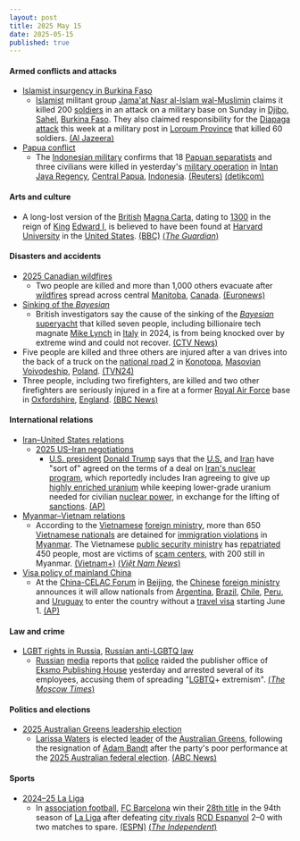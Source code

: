 ```yaml
---
layout: post
title: 2025 May 15
date: 2025-05-15
published: true
---
```



#### Armed conflicts and attacks

* [Islamist insurgency in Burkina Faso](https://en.wikipedia.org/wiki/Islamist_insurgency_in_Burkina_Faso "Islamist insurgency in Burkina Faso")
  * [Islamist](https://en.wikipedia.org/wiki/Islamism "Islamism") militant group [Jama'at Nasr al-Islam wal-Muslimin](https://en.wikipedia.org/wiki/Jama%27at_Nasr_al-Islam_wal-Muslimin "Jama'at Nasr al-Islam wal-Muslimin") claims it killed 200 [soldiers](https://en.wikipedia.org/wiki/Burkina_Faso_Armed_Forces "Burkina Faso Armed Forces") in an attack on a military base on Sunday in [Djibo](https://en.wikipedia.org/wiki/Djibo "Djibo"), [Sahel](https://en.wikipedia.org/wiki/Sahel "Sahel"), [Burkina Faso](https://en.wikipedia.org/wiki/Burkina_Faso "Burkina Faso"). They also claimed responsibility for the [Diapaga attack](https://en.wikipedia.org/wiki/2025_Diapaga_attack "2025 Diapaga attack") this week at a military post in [Loroum Province](https://en.wikipedia.org/wiki/Loroum_Province "Loroum Province") that killed 60 soldiers. [(Al Jazeera)](https://www.aljazeera.com/news/2025/5/15/al-qaeda-affiliate-claims-200-soldiers-killed-in-attack-in-burkina-faso)
* [Papua conflict](https://en.wikipedia.org/wiki/Papua_conflict "Papua conflict")
  * The [Indonesian military](https://en.wikipedia.org/wiki/Indonesian_military "Indonesian military") confirms that 18 [Papuan separatists](https://en.wikipedia.org/wiki/Free_Papuan_Movement "Free Papuan Movement") and three civilians were killed in yesterday's [military operation](https://en.wikipedia.org/wiki/Military_operation "Military operation") in [Intan Jaya Regency](https://en.wikipedia.org/wiki/Intan_Jaya_Regency "Intan Jaya Regency"), [Central Papua](https://en.wikipedia.org/wiki/Central_Papua "Central Papua"), [Indonesia](https://en.wikipedia.org/wiki/Indonesia "Indonesia"). [(Reuters)](https://www.reuters.com/world/asia-pacific/indonesia-military-says-18-separatists-killed-operation-papua-region-2025-05-15/) [(detikcom)](https://news.detik.com/berita/d-7915110/tni-tembak-mati-18-anggota-opm-di-intan-jaya-papua-tengah/)

#### Arts and culture

* A long-lost version of the [British](https://en.wikipedia.org/wiki/United_Kingdom "United Kingdom") [Magna Carta](https://en.wikipedia.org/wiki/Magna_Carta "Magna Carta"), dating to [1300](https://en.wikipedia.org/wiki/1300 "1300") in the reign of [King](https://en.wikipedia.org/wiki/King_of_England "King of England") [Edward I](https://en.wikipedia.org/wiki/Edward_I_of_England "Edward I of England"), is believed to have been found at [Harvard University](https://en.wikipedia.org/wiki/Harvard_University "Harvard University") in the [United States](https://en.wikipedia.org/wiki/United_States "United States"). [(BBC)](https://www.bbc.com/news/articles/cm23zjknre7o) [(*The Guardian*)](https://www.theguardian.com/uk-news/2025/may/15/harvards-unofficial-copy-of-magna-carta-is-actually-an-original-experts-say)

#### Disasters and accidents

* [2025 Canadian wildfires](https://en.wikipedia.org/wiki/2025_Canadian_wildfires "2025 Canadian wildfires")
  * Two people are killed and more than 1,000 others evacuate after [wildfires](https://en.wikipedia.org/wiki/Wildfire "Wildfire") spread across central [Manitoba](https://en.wikipedia.org/wiki/Manitoba "Manitoba"), [Canada](https://en.wikipedia.org/wiki/Canada "Canada"). [(Euronews)](https://www.euronews.com/2025/05/16/police-say-two-people-were-killed-in-massive-wildfire-in-central-canadian-province-of-mani)
* [Sinking of the *Bayesian*](https://en.wikipedia.org/wiki/Bayesian_%28yacht%29#Sinking "Bayesian (yacht)")
  * British investigators say the cause of the sinking of the [*Bayesian*](https://en.wikipedia.org/wiki/Bayesian_%28yacht%29 "Bayesian (yacht)") [superyacht](https://en.wikipedia.org/wiki/Superyacht "Superyacht") that killed seven people, including billionaire tech magnate [Mike Lynch](https://en.wikipedia.org/wiki/Mike_Lynch_%28businessman%29 "Mike Lynch (businessman)") in [Italy](https://en.wikipedia.org/wiki/Italy "Italy") in 2024, is from being knocked over by extreme wind and could not recover. [(CTV News)](https://www.ctvnews.ca/world/article/extreme-wind-blamed-for-sinking-of-superyacht-off-sicily-last-year-british-probe-says/)
* Five people are killed and three others are injured after a van drives into the back of a truck on the [national road 2](https://en.wikipedia.org/wiki/National_road_2_%28Poland%29 "National road 2 (Poland)") in [Konotopa](https://en.wikipedia.org/wiki/Konotopa%2C_Warsaw_West_County "Konotopa, Warsaw West County"), [Masovian Voivodeship](https://en.wikipedia.org/wiki/Masovian_Voivodeship "Masovian Voivodeship"), [Poland](https://en.wikipedia.org/wiki/Poland "Poland"). [(TVN24)](https://tvn24.pl/polska/wypadek-na-s2-pod-warszawa-miejscowosc-konotopa-nie-zyje-piec-osob-trzy-ranne-st8461084)
* Three people, including two firefighters, are killed and two other firefighters are seriously injured in a fire at a former [Royal Air Force](https://en.wikipedia.org/wiki/Royal_Air_Force "Royal Air Force") base in [Oxfordshire](https://en.wikipedia.org/wiki/Oxfordshire "Oxfordshire"), [England](https://en.wikipedia.org/wiki/England "England"). [(BBC News)](https://www.bbc.com/news/live/cx2r5mrv2n0t)

#### International relations

* [Iran–United States relations](https://en.wikipedia.org/wiki/Iran%E2%80%93United_States_relations "Iran–United States relations")
  * [2025 US–Iran negotiations](https://en.wikipedia.org/wiki/2025_US%E2%80%93Iran_negotiations "2025 US–Iran negotiations")
    * [U.S. president](https://en.wikipedia.org/wiki/U.S._president "U.S. president") [Donald Trump](https://en.wikipedia.org/wiki/Donald_Trump "Donald Trump") says that the [U.S.](https://en.wikipedia.org/wiki/United_States "United States") and [Iran](https://en.wikipedia.org/wiki/Iran "Iran") have "sort of" agreed on the terms of a deal on [Iran's nuclear program](https://en.wikipedia.org/wiki/Nuclear_program_of_Iran "Nuclear program of Iran"), which reportedly includes Iran agreeing to give up [highly enriched uranium](https://en.wikipedia.org/wiki/Highly_enriched_uranium "Highly enriched uranium") while keeping lower-grade uranium needed for civilian [nuclear power](https://en.wikipedia.org/wiki/Nuclear_power "Nuclear power"), in exchange for the lifting of [sanctions](https://en.wikipedia.org/wiki/International_sanctions_against_Iran "International sanctions against Iran"). [(AP)](https://apnews.com/article/trump-qatar-syria-aludeid-air-base-9c868799582685b3a115c6f0c243d606)
* [Myanmar–Vietnam relations](https://en.wikipedia.org/wiki/Myanmar%E2%80%93Vietnam_relations "Myanmar–Vietnam relations")
  * According to the [Vietnamese](https://en.wikipedia.org/wiki/Vietnam "Vietnam") [foreign ministry](https://en.wikipedia.org/wiki/Ministry_of_Foreign_Affairs_%28Vietnam%29 "Ministry of Foreign Affairs (Vietnam)"), more than 650 [Vietnamese nationals](https://en.wikipedia.org/wiki/Vietnamese_people "Vietnamese people") are detained for [immigration violations](https://en.wikipedia.org/wiki/Illegal_immigration "Illegal immigration") in [Myanmar](https://en.wikipedia.org/wiki/Myanmar "Myanmar"). The Vietnamese [public security ministry](https://en.wikipedia.org/wiki/Ministry_of_Public_Security_%28Vietnam%29 "Ministry of Public Security (Vietnam)") has [repatriated](https://en.wikipedia.org/wiki/Repatriate "Repatriate") 450 people, most are victims of [scam centers](https://en.wikipedia.org/wiki/Scam_center "Scam center"), with 200 still in Myanmar. [(Vietnam+)](https://en.vietnamplus.vn/over-450-vietnamese-citizens-repatriated-from-myanmar-foreign-ministry-post319315.vnp) [(*Việt Nam News*)](https://vietnamnews.vn/politics-laws/1717736/400-vietnamese-nationals-detained-in-myanmar-over-immigration-regulations.html)
* [Visa policy of mainland China](https://en.wikipedia.org/wiki/Visa_policy_of_mainland_China "Visa policy of mainland China")
  * At the [China-CELAC Forum](https://en.wikipedia.org/wiki/China-CELAC_Forum "China-CELAC Forum") in [Beijing](https://en.wikipedia.org/wiki/Beijing "Beijing"), the [Chinese](https://en.wikipedia.org/wiki/China "China") [foreign ministry](https://en.wikipedia.org/wiki/Ministry_of_Foreign_Affairs_%28China%29 "Ministry of Foreign Affairs (China)") announces it will allow nationals from [Argentina](https://en.wikipedia.org/wiki/Argentina "Argentina"), [Brazil](https://en.wikipedia.org/wiki/Brazil "Brazil"), [Chile](https://en.wikipedia.org/wiki/Chile "Chile"), [Peru](https://en.wikipedia.org/wiki/Peru "Peru"), and [Uruguay](https://en.wikipedia.org/wiki/Uruguay "Uruguay") to enter the country without a [travel visa](https://en.wikipedia.org/wiki/Travel_visa "Travel visa") starting June 1. [(AP)](https://apnews.com/article/china-latin-america-visa-free-travel-1b3baa45cbe2b866b8d42900d29949b7)

#### Law and crime

* [LGBT rights in Russia](https://en.wikipedia.org/wiki/LGBT_rights_in_Russia "LGBT rights in Russia"), [Russian anti-LGBTQ law](https://en.wikipedia.org/wiki/Russian_anti-LGBTQ_law "Russian anti-LGBTQ law")
  * [Russian](https://en.wikipedia.org/wiki/Russia "Russia") [media](https://en.wikipedia.org/wiki/Mass_media_in_Russia "Mass media in Russia") reports that [police](https://en.wikipedia.org/wiki/Police_of_Russia "Police of Russia") raided the publisher office of [Eksmo Publishing House](https://en.wikipedia.org/wiki/Eksmo "Eksmo") yesterday and arrested several of its employees, accusing them of spreading "[LGBTQ](https://en.wikipedia.org/wiki/LGBTQ "LGBTQ")+ extremism". [(*The Moscow Times*)](https://www.themoscowtimes.com/2025/05/15/police-arrest-publishing-house-staff-over-alleged-lgbtq-books-a89090)

#### Politics and elections

* [2025 Australian Greens leadership election](https://en.wikipedia.org/wiki/2025_Australian_Greens_leadership_election "2025 Australian Greens leadership election")
  * [Larissa Waters](https://en.wikipedia.org/wiki/Larissa_Waters "Larissa Waters") is elected [leader](https://en.wikipedia.org/wiki/Leaders_of_the_Australian_Greens "Leaders of the Australian Greens") of the [Australian Greens](https://en.wikipedia.org/wiki/Australian_Greens "Australian Greens"), following the resignation of [Adam Bandt](https://en.wikipedia.org/wiki/Adam_Bandt "Adam Bandt") after the party's poor performance at the [2025 Australian federal election](https://en.wikipedia.org/wiki/2025_Australian_federal_election "2025 Australian federal election"). [(ABC News)](https://www.abc.net.au/news/2025-05-15/larissa-waters-greens-leader/105296840)

#### Sports

* [2024–25 La Liga](https://en.wikipedia.org/wiki/2024%E2%80%9325_La_Liga "2024–25 La Liga")
  * In [association football](https://en.wikipedia.org/wiki/Association_football "Association football"), [FC Barcelona](https://en.wikipedia.org/wiki/FC_Barcelona "FC Barcelona") win their [28th title](https://en.wikipedia.org/wiki/List_of_Spanish_football_champions "List of Spanish football champions") in the 94th season of [La Liga](https://en.wikipedia.org/wiki/La_Liga "La Liga") after defeating [city rivals](https://en.wikipedia.org/wiki/Derbi_Barcelon%C3%AD "Derbi Barceloní") [RCD Espanyol](https://en.wikipedia.org/wiki/RCD_Espanyol "RCD Espanyol") 2–0 with two matches to spare. [(ESPN)](https://www.espn.com/soccer/story/_/id/45140086/barcelona-win-laliga-domestic-treble-madrid-draw) [(*The Independent*)](https://www.independent.co.uk/sport/football/lamine-yamal-barcelona-la-liga-title-b2752051.html)
